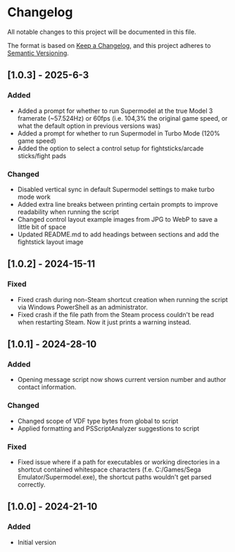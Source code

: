 # Changelog

All notable changes to this project will be documented in this file.

The format is based on [Keep a Changelog](https://keepachangelog.com/en/1.1.0/),
and this project adheres to [Semantic Versioning](https://semver.org/spec/v2.0.0.html).

## [1.0.3] - 2025-6-3

### Added

- Added a prompt for whether to run Supermodel at the true Model 3 framerate (~57.524Hz) or 60fps (i.e. 104,3% the original game speed, or what the default option in previous versions was)
- Added a prompt for whether to run Supermodel in Turbo Mode (120% game speed)
- Added the option to select a control setup for fightsticks/arcade sticks/fight pads

### Changed

- Disabled vertical sync in default Supermodel settings to make turbo mode work
- Added extra line breaks between printing certain prompts to improve readability when running the script
- Changed control layout example images from JPG to WebP to save a little bit of space
- Updated README.md to add headings between sections and add the fightstick layout image

## [1.0.2] - 2024-15-11

### Fixed

- Fixed crash during non-Steam shortcut creation when running the script via
Windows PowerShell as an administrator.
- Fixed crash if the file path from the Steam process couldn't be read when
restarting Steam. Now it just prints a warning instead.

## [1.0.1] - 2024-28-10

### Added

- Opening message script now shows current version number and author contact information.

### Changed

- Changed scope of VDF type bytes from global to script
- Applied formatting and PSScriptAnalyzer suggestions to script

### Fixed

- Fixed issue where if a path for executables or working directories in a shortcut
contained whitespace characters (f.e. C:/Games/Sega Emulator/Supermodel.exe), the
shortcut paths wouldn't get parsed correctly.

## [1.0.0] - 2024-21-10

### Added

- Initial version
